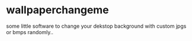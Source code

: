 # wallpaperchangeme
some little software to change your dekstop background with custom jpgs or bmps randomly..
